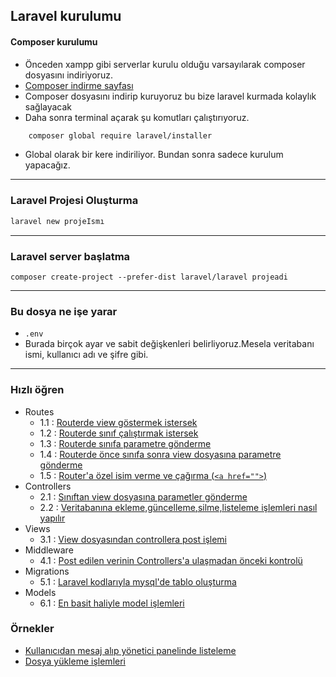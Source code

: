## Laravel kurulumu

#### Composer kurulumu

- Önceden xampp gibi serverlar kurulu olduğu varsayılarak composer dosyasını indiriyoruz.
- [Composer indirme sayfası](https://getcomposer.org/download/ "Composer indirme sayfası")
- Composer dosyasını indirip kuruyoruz bu bize laravel kurmada kolaylık sağlayacak
- Daha sonra terminal açarak şu komutları çalıştırıyoruz.
```sh
	composer global require laravel/installer
```
- Global olarak bir kere indiriliyor. Bundan sonra sadece kurulum yapacağız.
-----
### Laravel Projesi Oluşturma
```sh
laravel new projeIsmı
```
----
### Laravel server başlatma
```shell
composer create-project --prefer-dist laravel/laravel projeadi
```
----
### Bu dosya ne işe yarar
- ``` .env ```
- Burada birçok ayar ve sabit değişkenleri belirliyoruz.Mesela veritabanı ismi, kullanıcı adı ve şifre gibi.

-----
### Hızlı öğren

- Routes
	- 1.1 : <a href="./egitim/routes/1.md"> Routerde view göstermek istersek </a>
	- 1.2 : <a href="./egitim/routes/2.md"> Routerde sınıf çalıştırmak istersek </a>
	- 1.3 : <a href="./egitim/routes/3.md"> Routerde sınıfa parametre gönderme </a>
	- 1.4 : <a href="./egitim/routes/4.md"> Routerde önce sınıfa sonra view dosyasına parametre gönderme </a>
	- 1.5 : <a href="./egitim/routes/5.md"> Router'a özel isim verme ve çağırma (```<a href="">```) </a>
- Controllers
	- 2.1 : <a href="./egitim/controllers/1.md"> Sınıftan view dosyasına parametler gönderme </a>
	- 2.2 : <a href="./egitim/controllers/2.md"> Veritabanına ekleme,güncelleme,silme,listeleme işlemleri nasıl yapılır </a>
- Views
    - 3.1 : <a href="./egitim/view/1.md"> View dosyasından controllera post işlemi</a>
- Middleware
    - 4.1 : <a href="./egitim/middleware/1.md"> Post edilen verinin Controllers'a ulaşmadan önceki kontrolü </a>
- Migrations
    - 5.1 : <a href="./egitim/migrations/1.md"> Laravel kodlarıyla mysql'de tablo oluşturma </a>
- Models
    - 6.1 : <a href="./egitim/models/1.md"> En basit haliyle model işlemleri </a>


### Örnekler
- <a href="./egitim/ornekler/kullanicidan-mesaj-alma-yonetici-panelinde-gosterme.md">Kullanıcıdan mesaj alıp yönetici panelinde listeleme</a>
- <a href="./egitim/ornekler/dosya-yukleme-islemleri.md">Dosya yükleme işlemleri</a>
